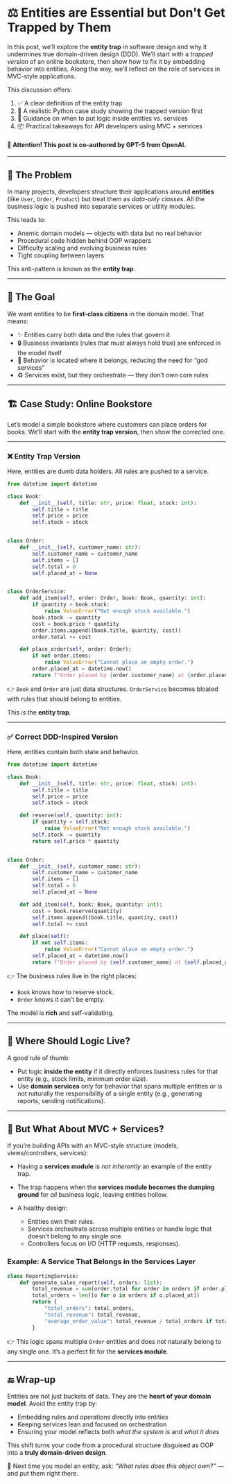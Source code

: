 # ⚖️ Entities are Essential but Don't Get Trapped by Them

In this post, we’ll explore the **entity trap** in software design and why it undermines true domain-driven design (DDD). We’ll start with a *trapped version* of an online bookstore, then show how to fix it by embedding behavior into entities. Along the way, we’ll reflect on the role of services in MVC-style applications.

This discussion offers:

1. ✅ A clear definition of the entity trap
2. 🚫 A realistic Python case study showing the trapped version first
3. 🧬 Guidance on when to put logic inside entities vs. services
4. 📦 Practical takeaways for API developers using MVC + services

#### 📢 Attention! This post is co-authored by GPT-5 from OpenAI.

---

## 🧱 The Problem

In many projects, developers structure their applications around **entities** (like `User`, `Order`, `Product`) but treat them as *data-only classes*. All the business logic is pushed into separate services or utility modules.

This leads to:

* Anemic domain models — objects with data but no real behavior
* Procedural code hidden behind OOP wrappers
* Difficulty scaling and evolving business rules
* Tight coupling between layers

This anti-pattern is known as the **entity trap**.

---

## 🎯 The Goal

We want entities to be **first-class citizens** in the domain model. That means:

* ✨ Entities carry both data *and* the rules that govern it
* 🔒 Business invariants (rules that must always hold true) are enforced in the model itself
* 🧩 Behavior is located where it belongs, reducing the need for “god services”
* ♻️ Services exist, but they orchestrate — they don’t own core rules

---

## 🏗️ Case Study: Online Bookstore

Let’s model a simple bookstore where customers can place orders for books. We’ll start with the **entity trap version**, then show the corrected one.

---

### ❌ Entity Trap Version

Here, entities are dumb data holders. All rules are pushed to a service.

```python
from datetime import datetime

class Book:
    def __init__(self, title: str, price: float, stock: int):
        self.title = title
        self.price = price
        self.stock = stock


class Order:
    def __init__(self, customer_name: str):
        self.customer_name = customer_name
        self.items = []
        self.total = 0
        self.placed_at = None


class OrderService:
    def add_item(self, order: Order, book: Book, quantity: int):
        if quantity > book.stock:
            raise ValueError("Not enough stock available.")
        book.stock -= quantity
        cost = book.price * quantity
        order.items.append((book.title, quantity, cost))
        order.total += cost

    def place_order(self, order: Order):
        if not order.items:
            raise ValueError("Cannot place an empty order.")
        order.placed_at = datetime.now()
        return f"Order placed by {order.customer_name} at {order.placed_at}, total = {order.total}"
```

👉 `Book` and `Order` are just data structures. `OrderService` becomes bloated with rules that should belong to entities.

This is the **entity trap**.

---

### ✅ Correct DDD-Inspired Version

Here, entities contain both state and behavior.

```python
from datetime import datetime

class Book:
    def __init__(self, title: str, price: float, stock: int):
        self.title = title
        self.price = price
        self.stock = stock

    def reserve(self, quantity: int):
        if quantity > self.stock:
            raise ValueError("Not enough stock available.")
        self.stock -= quantity
        return self.price * quantity


class Order:
    def __init__(self, customer_name: str):
        self.customer_name = customer_name
        self.items = []
        self.total = 0
        self.placed_at = None

    def add_item(self, book: Book, quantity: int):
        cost = book.reserve(quantity)
        self.items.append((book.title, quantity, cost))
        self.total += cost

    def place(self):
        if not self.items:
            raise ValueError("Cannot place an empty order.")
        self.placed_at = datetime.now()
        return f"Order placed by {self.customer_name} at {self.placed_at}, total = {self.total}"
```

👉 The business rules live in the right places:

* `Book` knows how to reserve stock.
* `Order` knows it can’t be empty.

The model is **rich** and self-validating.

---

## 🧠 Where Should Logic Live?

A good rule of thumb:

* Put logic **inside the entity** if it directly enforces business rules for that entity (e.g., stock limits, minimum order size).
* Use **domain services** only for behavior that spans multiple entities or is not naturally the responsibility of a single entity (e.g., generating reports, sending notifications).

---

## 🧩 But What About MVC + Services?

If you’re building APIs with an MVC-style structure (models, views/controllers, services):

* Having a **services module** is *not inherently* an example of the entity trap.
* The trap happens when the **services module becomes the dumping ground** for *all* business logic, leaving entities hollow.
* A healthy design:

  * Entities own their rules.
  * Services orchestrate across multiple entities or handle logic that doesn’t belong to any single one.
  * Controllers focus on I/O (HTTP requests, responses).

### Example: A Service That Belongs in the Services Layer

```python
class ReportingService:
    def generate_sales_report(self, orders: list):
        total_revenue = sum(order.total for order in orders if order.placed_at)
        total_orders = len([o for o in orders if o.placed_at])
        return {
            "total_orders": total_orders,
            "total_revenue": total_revenue,
            "average_order_value": total_revenue / total_orders if total_orders else 0
        }
```

👉 This logic spans multiple `Order` entities and does not naturally belong to any single one. It’s a perfect fit for the **services module**.

---

## 🔚 Wrap-up

Entities are not just buckets of data. They are the **heart of your domain model**. Avoid the entity trap by:

* Embedding rules and operations directly into entities
* Keeping services lean and focused on orchestration
* Ensuring your model reflects both *what the system is* and *what it does*

This shift turns your code from a procedural structure disguised as OOP into a **truly domain-driven design**.

🚀 Next time you model an entity, ask: *“What rules does this object own?”* — and put them right there.
